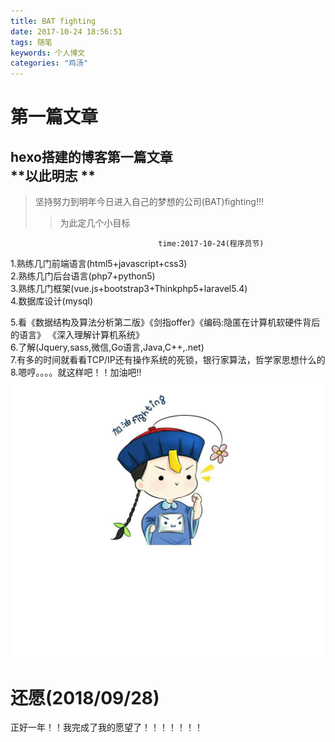 ```yaml
---
title: BAT fighting
date: 2017-10-24 18:56:51
tags: 随笔
keywords: 个人博文
categories: "鸡汤"
---
```

# 第一篇文章

**hexo搭建的博客第一篇文章**  
**以此明志 **  
-------------
>坚持努力到明年今日进入自己的梦想的公司(BAT)fighting!!!  
>>为此定几个小目标  

                                     time:2017-10-24(程序员节)   
1.熟练几门前端语言(html5+javascript+css3)    
2.熟练几门后台语言(php7+python5)  
3.熟练几门框架(vue.js+bootstrap3+Thinkphp5+laravel5.4)   
4.数据库设计(mysql)  
<!--more-->
5.看《数据结构及算法分析第二版》《剑指offer》《编码:隐匿在计算机软硬件背后的语言》
《深入理解计算机系统》  
6.了解(Jquery,sass,微信,Go语言,Java,C++,.net)  
7.有多的时间就看看TCP/IP还有操作系统的死锁，银行家算法，哲学家思想什么的 
8.嗯哼。。。。就这样吧！！加油吧!!  
![image](https://github.com/yuhongjing/img-folder/raw/master/img/%5BGIRAP3@T9%7DVCXDPO9Y522F.png)  
# 还愿(2018/09/28)
正好一年！！我完成了我的愿望了！！！！！！！
  
         